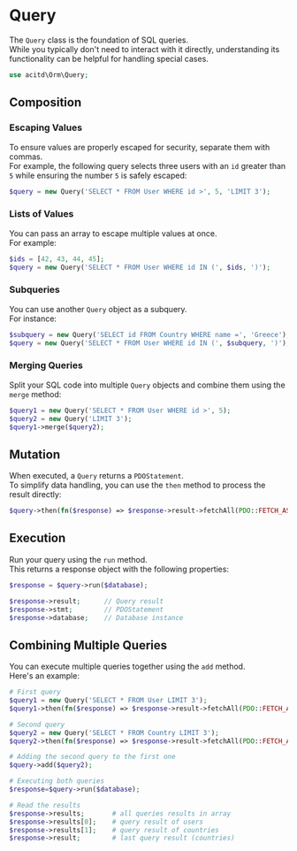 # Query
The `Query` class is the foundation of SQL queries.  
While you typically don't need to interact with it directly, understanding its functionality can be helpful for handling special cases.

```php
use acitd\Orm\Query;
```

## Composition
### Escaping Values
To ensure values are properly escaped for security, separate them with commas.  
For example, the following query selects three users with an `id` greater than `5` while ensuring the number `5` is safely escaped:

```php
$query = new Query('SELECT * FROM User WHERE id >', 5, 'LIMIT 3');
```

### Lists of Values
You can pass an array to escape multiple values at once.  
For example:

```php
$ids = [42, 43, 44, 45];
$query = new Query('SELECT * FROM User WHERE id IN (', $ids, ')');
```

### Subqueries
You can use another `Query` object as a subquery.  
For instance:

```php
$subquery = new Query('SELECT id FROM Country WHERE name =', 'Greece');
$query = new Query('SELECT * FROM User WHERE id IN (', $subquery, ')');
```

### Merging Queries
Split your SQL code into multiple `Query` objects and combine them using the `merge` method:

```php
$query1 = new Query('SELECT * FROM User WHERE id >', 5);
$query2 = new Query('LIMIT 3');
$query1->merge($query2);
```

## Mutation
When executed, a `Query` returns a `PDOStatement`.  
To simplify data handling, you can use the `then` method to process the result directly:

```php
$query->then(fn($response) => $response->result->fetchAll(PDO::FETCH_ASSOC));
```

## Execution
Run your query using the `run` method.  
This returns a response object with the following properties:

```php
$response = $query->run($database);

$response->result;      // Query result
$response->stmt;        // PDOStatement
$response->database;    // Database instance
```

## Combining Multiple Queries
You can execute multiple queries together using the `add` method.  
Here's an example:

```php
# First query
$query1 = new Query('SELECT * FROM User LIMIT 3');
$query1->then(fn($response) => $response->result->fetchAll(PDO::FETCH_ASSOC));

# Second query
$query2 = new Query('SELECT * FROM Country LIMIT 3');
$query2->then(fn($response) => $response->result->fetchAll(PDO::FETCH_ASSOC));

# Adding the second query to the first one
$query->add($query2);

# Executing both queries
$response=$query->run($database);

# Read the results
$response->results;       # all queries results in array
$response->results[0];    # query result of users
$response->results[1];    # query result of countries
$response->result;        # last query result (countries)
```
